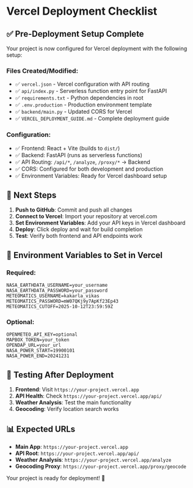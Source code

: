 # Vercel Deployment Checklist

## ✅ Pre-Deployment Setup Complete

Your project is now configured for Vercel deployment with the following setup:

### Files Created/Modified:
- ✅ `vercel.json` - Vercel configuration with API routing
- ✅ `api/index.py` - Serverless function entry point for FastAPI
- ✅ `requirements.txt` - Python dependencies in root
- ✅ `.env.production` - Production environment template
- ✅ `backend/main.py` - Updated CORS for Vercel
- ✅ `VERCEL_DEPLOYMENT_GUIDE.md` - Complete deployment guide

### Configuration:
- ✅ Frontend: React + Vite (builds to `dist/`)
- ✅ Backend: FastAPI (runs as serverless functions)
- ✅ API Routing: `/api/*`, `/analyze`, `/proxy/*` → Backend
- ✅ CORS: Configured for both development and production
- ✅ Environment Variables: Ready for Vercel dashboard setup

## 🚀 Next Steps

1. **Push to GitHub**: Commit and push all changes
2. **Connect to Vercel**: Import your repository at vercel.com
3. **Set Environment Variables**: Add your API keys in Vercel dashboard
4. **Deploy**: Click deploy and wait for build completion
5. **Test**: Verify both frontend and API endpoints work

## 🔧 Environment Variables to Set in Vercel

### Required:
```
NASA_EARTHDATA_USERNAME=your_username
NASA_EARTHDATA_PASSWORD=your_password
METEOMATICS_USERNAME=kakarla_vikas
METEOMATICS_PASSWORD=mW07QKj9y7ApKf23Ep43
METEOMATICS_CUTOFF=2025-10-12T23:59:59Z
```

### Optional:
```
OPENMETEO_API_KEY=optional
MAPBOX_TOKEN=your_token
OPENDAP_URL=your_url
NASA_POWER_START=19900101
NASA_POWER_END=20241231
```

## 🧪 Testing After Deployment

1. **Frontend**: Visit `https://your-project.vercel.app`
2. **API Health**: Check `https://your-project.vercel.app/api/`
3. **Weather Analysis**: Test the main functionality
4. **Geocoding**: Verify location search works

## 📊 Expected URLs

- **Main App**: `https://your-project.vercel.app`
- **API Root**: `https://your-project.vercel.app/api/`
- **Weather Analysis**: `https://your-project.vercel.app/analyze`
- **Geocoding Proxy**: `https://your-project.vercel.app/proxy/geocode`

Your project is ready for deployment! 🎉